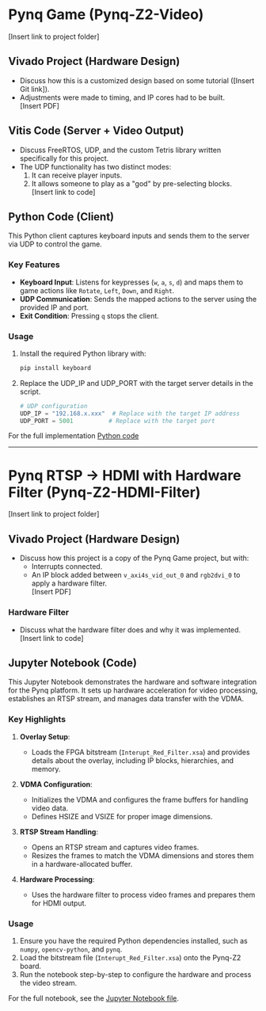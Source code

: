 # Pynq Game (Pynq-Z2-Video)  
[Insert link to project folder]  

## Vivado Project (Hardware Design)  
- Discuss how this is a customized design based on some tutorial ([Insert Git link]).  
- Adjustments were made to timing, and IP cores had to be built.  
[Insert PDF]  

## Vitis Code (Server + Video Output)  
- Discuss FreeRTOS, UDP, and the custom Tetris library written specifically for this project.  
- The UDP functionality has two distinct modes:  
  1. It can receive player inputs.  
  2. It allows someone to play as a "god" by pre-selecting blocks.  
[Insert link to code]  

## Python Code (Client)  
This Python client captures keyboard inputs and sends them to the server via UDP to control the game.  

### Key Features  
- **Keyboard Input**: Listens for keypresses (`w`, `a`, `s`, `d`) and maps them to game actions like `Rotate`, `Left`, `Down`, and `Right`.  
- **UDP Communication**: Sends the mapped actions to the server using the provided IP and port.  
- **Exit Condition**: Pressing `q` stops the client.  

### Usage  
1. Install the required Python library with:  
   ```bash
   pip install keyboard
    ```
2. Replace the UDP_IP and UDP_PORT with the target server details in the script.
    ```py
    # UDP configuration
    UDP_IP = "192.168.x.xxx"  # Replace with the target IP address
    UDP_PORT = 5001          # Replace with the target port
    ```
For the full implementation [Python code](Movement.py)


---

# Pynq RTSP -> HDMI with Hardware Filter (Pynq-Z2-HDMI-Filter)  
[Insert link to project folder]  

## Vivado Project (Hardware Design)  
- Discuss how this project is a copy of the Pynq Game project, but with:  
  - Interrupts connected.  
  - An IP block added between `v_axi4s_vid_out_0` and `rgb2dvi_0` to apply a hardware filter.  
[Insert PDF]  

### Hardware Filter  
- Discuss what the hardware filter does and why it was implemented.  
[Insert link to code]  

## Jupyter Notebook (Code)  
This Jupyter Notebook demonstrates the hardware and software integration for the Pynq platform. It sets up hardware acceleration for video processing, establishes an RTSP stream, and manages data transfer with the VDMA.  

### Key Highlights  
1. **Overlay Setup**:  
   - Loads the FPGA bitstream (`Interupt_Red_Filter.xsa`) and provides details about the overlay, including IP blocks, hierarchies, and memory.

2. **VDMA Configuration**:  
   - Initializes the VDMA and configures the frame buffers for handling video data.
   - Defines HSIZE and VSIZE for proper image dimensions.

3. **RTSP Stream Handling**:  
   - Opens an RTSP stream and captures video frames.
   - Resizes the frames to match the VDMA dimensions and stores them in a hardware-allocated buffer.

4. **Hardware Processing**:  
   - Uses the hardware filter to process video frames and prepares them for HDMI output.

### Usage  
1. Ensure you have the required Python dependencies installed, such as `numpy`, `opencv-python`, and `pynq`.  
2. Load the bitstream file (`Interupt_Red_Filter.xsa`) onto the Pynq-Z2 board.  
3. Run the notebook step-by-step to configure the hardware and process the video stream.

For the full notebook, see the [Jupyter Notebook file](Pynq-z2-HDMI-Filter/FullColorXSA_AXI.ipynb).  

